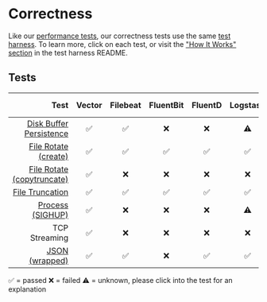 # Correctness

Like our [performance tests][docs.performance], our correctness tests use the
same [test harness][url.test_harness]. To learn more, click on each test, or
visit the ["How It Works" section][url.test_harness.how-it-works] in the test
harness README.

## Tests

| Test | Vector | Filebeat | FluentBit | FluentD | Logstash | Splunk UF | Splunk HF |
| ---: | :---: | :---: | :---: | :---: | :---: | :---: | :---: |
| [Disk Buffer Persistence][url.disk_buffer_persistence_correctness_test] | ✅ | ✅ | ❌ | ❌ | ⚠️ | ✅ | ✅ |
| [File Rotate \(create\)][url.file_rotate_create_correctness_test] | ✅ | ✅ | ✅ | ✅ | ✅ | ✅ | ✅ |
| [File Rotate \(copytruncate\)][url.file_rotate_truncate_correctness_test] | ✅ | ❌ | ❌ | ❌ | ❌ | ✅ | ✅ |
| [File Truncation][url.file_truncate_correctness_test] | ✅ | ✅ | ✅ | ✅ | ✅ | ✅ | ✅ |
| [Process \(SIGHUP\)][url.sighup_correctness_test] | ✅ | ❌ | ❌ | ❌ | ⚠️ | ✅ | ✅ |
| TCP Streaming | ✅ | ❌ | ❌ | ❌ | ❌ | ✅ | ✅ |
| [JSON \(wrapped\)][url.wrapped_json_correctness_test] | ✅ | ✅ | ❌ | ✅ | ✅ | ✅ | ✅ |

✅ = passed
❌ = failed
⚠️ = unknown, please click into the test for an explanation


[docs.performance]: /performance.md
[url.disk_buffer_persistence_correctness_test]: https://github.com/timberio/vector-test-harness/tree/master/cases/disk_buffer_persistence_correctness
[url.file_rotate_create_correctness_test]: https://github.com/timberio/vector-test-harness/tree/master/cases/file_rotate_create_correctness
[url.file_rotate_truncate_correctness_test]: https://github.com/timberio/vector-test-harness/tree/master/cases/file_rotate_truncate_correctness
[url.file_truncate_correctness_test]: https://github.com/timberio/vector-test-harness/tree/master/cases/file_truncate_correctness
[url.sighup_correctness_test]: https://github.com/timberio/vector-test-harness/tree/master/cases/sighup_correctness
[url.test_harness.how-it-works]: https://github.com/timberio/vector-test-harness/#how-it-works
[url.test_harness]: https://github.com/timberio/vector-test-harness/
[url.wrapped_json_correctness_test]: https://github.com/timberio/vector-test-harness/tree/master/cases/wrapped_json_correctness
